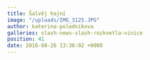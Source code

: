 ```yaml
---
title: Šalvěj hajní
image: "/uploads/IMG_3125.JPG"
author: katerina-polednikova
galleries: slash-news-slash-rozkvetla-vinice
position: 41
date: 2016-08-26 13:36:02 +0000
---
```

